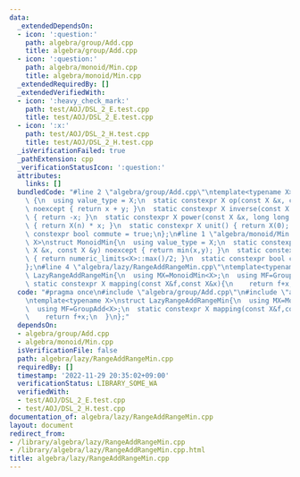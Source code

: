 ```yaml
---
data:
  _extendedDependsOn:
  - icon: ':question:'
    path: algebra/group/Add.cpp
    title: algebra/group/Add.cpp
  - icon: ':question:'
    path: algebra/monoid/Min.cpp
    title: algebra/monoid/Min.cpp
  _extendedRequiredBy: []
  _extendedVerifiedWith:
  - icon: ':heavy_check_mark:'
    path: test/AOJ/DSL_2_E.test.cpp
    title: test/AOJ/DSL_2_E.test.cpp
  - icon: ':x:'
    path: test/AOJ/DSL_2_H.test.cpp
    title: test/AOJ/DSL_2_H.test.cpp
  _isVerificationFailed: true
  _pathExtension: cpp
  _verificationStatusIcon: ':question:'
  attributes:
    links: []
  bundledCode: "#line 2 \"algebra/group/Add.cpp\"\ntemplate<typename X>\nstruct GroupAdd\
    \ {\n  using value_type = X;\n  static constexpr X op(const X &x, const X &y)\
    \ noexcept { return x + y; }\n  static constexpr X inverse(const X &x) noexcept\
    \ { return -x; }\n  static constexpr X power(const X &x, long long n) noexcept\
    \ { return X(n) * x; }\n  static constexpr X unit() { return X(0); }\n  static\
    \ constexpr bool commute = true;\n};\n#line 1 \"algebra/monoid/Min.cpp\"\ntemplate<typename\
    \ X>\nstruct MonoidMin{\n  using value_type = X;\n  static constexpr X op(const\
    \ X &x, const X &y) noexcept { return min(x,y); }\n  static constexpr X unit()\
    \ { return numeric_limits<X>::max()/2; }\n  static constexpr bool commute = true;\n\
    };\n#line 4 \"algebra/lazy/RangeAddRangeMin.cpp\"\ntemplate<typename X>\nstruct\
    \ LazyRangeAddRangeMin{\n  using MX=MonoidMin<X>;\n  using MF=GroupAdd<X>;\n \
    \ static constexpr X mapping(const X&f,const X&x){\n    return f+x;\n  }\n};\n"
  code: "#pragma once\n#include \"algebra/group/Add.cpp\"\n#include \"algebra/monoid/Min.cpp\"\
    \ntemplate<typename X>\nstruct LazyRangeAddRangeMin{\n  using MX=MonoidMin<X>;\n\
    \  using MF=GroupAdd<X>;\n  static constexpr X mapping(const X&f,const X&x){\n\
    \    return f+x;\n  }\n};"
  dependsOn:
  - algebra/group/Add.cpp
  - algebra/monoid/Min.cpp
  isVerificationFile: false
  path: algebra/lazy/RangeAddRangeMin.cpp
  requiredBy: []
  timestamp: '2022-11-29 20:35:02+09:00'
  verificationStatus: LIBRARY_SOME_WA
  verifiedWith:
  - test/AOJ/DSL_2_E.test.cpp
  - test/AOJ/DSL_2_H.test.cpp
documentation_of: algebra/lazy/RangeAddRangeMin.cpp
layout: document
redirect_from:
- /library/algebra/lazy/RangeAddRangeMin.cpp
- /library/algebra/lazy/RangeAddRangeMin.cpp.html
title: algebra/lazy/RangeAddRangeMin.cpp
---
```


